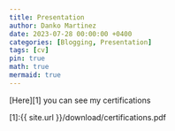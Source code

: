 ```yaml
---
title: Presentation
author: Danko Martinez
date: 2023-07-28 00:00:00 +0400
categories: [Blogging, Presentation]
tags: [cv]
pin: true
math: true
mermaid: true
---
```

[Here][1] you can see my certifications 

[1]:{{ site.url }}/download/certifications.pdf
